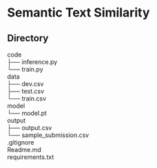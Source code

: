 # Semantic Text Similarity

## Directory
code   
├── inference.py   
└── train.py   
data   
├── dev.csv   
├── test.csv   
└── train.csv   
model   
└── model.pt   
output   
├── output.csv   
└── sample_submission.csv   
.gitignore   
Readme.md   
requirements.txt   